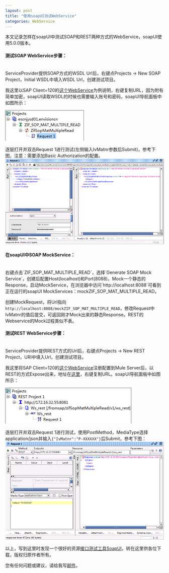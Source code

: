 ```yaml
---
layout: post
title: "使用soapUI测试WebService"
categories: WebService
---
```


本文记录怎样在soapUI中测试SOAP和REST两种方式的WebService，soapUI使用5.0.0版本。

#### 测试SOAP WebService步骤：
<br />
ServiceProvider提供SOAP方式的WSDL Url后，右键点Projects -> New SOAP Project，Initial WSDL中填入WSDL Url，创建测试项目。

我这里以SAP Client=120的[这个WebService](http://escnjysd01.envisioncn.com:8000/sap/bc/srt/wsdl/bndg_E4422CDBB7045DF18753D48564570FA4/wsdl11/allinone/ws_policy/document?sap-client=120)为例说明，右键复制URL，因为附有简单加密，soapUI读取WSDL的时候也需要输入账号和密码，soapUI导航面板中如图所示：

![示例](/images/soapProject.png)
	
逐层打开并双击Request 1进行测试(左侧输入IvMatnr参数后Submit)，参考下图，注意：需要添加Basic Authorization的配置。
![示例](/images/soapProjectTest.png)

#### 在soapUI中SOAP MockService：
<br />
右键点击`ZIF_SOP_MAT_MULTIPLE_READ`，选择`Generate SOAP Mock Service`，创建后配置Host(localhost)和Port(8088)，Mock一个静态的Response，启动MockService，在浏览器中访问`http://localhost:8088`可看到正在运行的soapUI MockServices：mockZIF_SOP_MAT_MULTIPLE_READ。

创建MockRequest，将Url指向`http://localhost:8088/mockZIF_SOP_MAT_MULTIPLE_READ`，修改Request中IvMatnr的值后提交，可返回刚才Mock出来的静态Response。REST的Webservice的Mock过程类似不表。

#### 测试REST WebService步骤：
<br />
ServiceProvider提供REST方式的Url后，右键点Projects -> New REST Project，URI中填入Url，创建测试项目。

我这里将SAP Client=120的[这个WebService](http://escnjysd01.envisioncn.com:8000/sap/bc/srt/wsdl/bndg_E4422CDBB7045DF18753D48564570FA4/wsdl11/allinone/ws_policy/document?sap-client=120)注册配置到Mule Server后，以REST的方式Expose出来，地址在[这里](http://172.16.32.55:8081/fromsap/zifSopMatMultipleRead/v1/ws_rest)，右键复制URL。soapUI导航面板中如图所示：

![示例](/images/restProject.png)

逐层打开并双击Request 1进行测试，使用PostMethod，MediaType选择application/json并输入`{"IvMatnr":"P-XXXXXX"}`后Submit，参考下图：
![示例](/images/restProjectTest.png)

以上，写到这里时发现一个很好的资源[接口测试工具SoapUI](/downloads/接口测试工具SoapUI.pdf)，转在这里供各位下载，版权归原作者所有。

您有任何问题或建议，请给我写[邮件](mailto:yinwer81@gmail.com)。